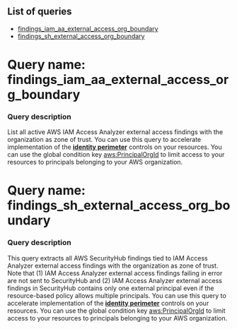 <!--
# Copyright Amazon.com, Inc. or its affiliates. All Rights Reserved.
# SPDX-License-Identifier: MIT-0
-->

## List of queries
* [findings_iam_aa_external_access_org_boundary](#query-name-findings_iam_aa_external_access_org_boundary)
* [findings_sh_external_access_org_boundary](#query-name-findings_sh_external_access_org_boundary)

# Query name: findings_iam_aa_external_access_org_boundary

### Query description

List all active AWS IAM Access Analyzer external access findings with the organization as zone of trust.
You can use this query to accelerate implementation of the [**identity perimeter**](https://aws.amazon.com/fr/blogs/security/establishing-a-data-perimeter-on-aws-allow-only-trusted-identities-to-access-company-data/) controls on your resources. You can use the global condition key [aws:PrincipalOrgId](https://docs.aws.amazon.com/IAM/latest/UserGuide/reference_policies_condition-keys.html#condition-keys-principalorgid) to limit access to your resources to principals belonging to your AWS organization.
    



# Query name: findings_sh_external_access_org_boundary

### Query description

This query extracts all AWS SecurityHub findings tied to IAM Access Analyzer external access findings with the organization as zone of trust.
Note that (1) IAM Access Analyzer external access findings failing in error are not sent to SecurityHub and (2) IAM Access Analyzer external access findings in SecurityHub contains only one external principal even if the resource-based policy allows multiple principals.
You can use this query to accelerate implementation of the [**identity perimeter**](https://aws.amazon.com/fr/blogs/security/establishing-a-data-perimeter-on-aws-allow-only-trusted-identities-to-access-company-data/) controls on your resources. You can use the global condition key [aws:PrincipalOrgId](https://docs.aws.amazon.com/IAM/latest/UserGuide/reference_policies_condition-keys.html#condition-keys-principalorgid) to limit access to your resources to principals belonging to your AWS organization.
    



